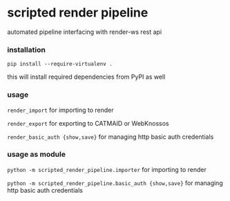 # scripted render pipeline
automated pipeline interfacing with render-ws rest api

### installation
```
pip install --require-virtualenv .
```
this will install required dependencies from PyPI as well

### usage
`render_import`  for importing to render

`render_export`  for exporting to CATMAID or WebKnossos

`render_basic_auth {show,save}`  for managing http basic auth credentials

### usage as module
`python -m scripted_render_pipeline.importer`  for importing to render

`python -m scripted_render_pipeline.basic_auth {show,save}`  for managing http basic auth credentials
